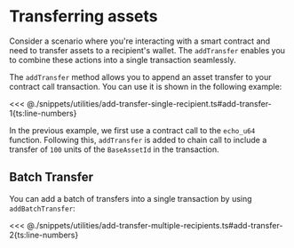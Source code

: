 # Transferring assets

Consider a scenario where you're interacting with a smart contract and need to transfer assets to a recipient's wallet. The `addTransfer` enables you to combine these actions into a single transaction seamlessly.

The `addTransfer` method allows you to append an asset transfer to your contract call transaction. You can use it is shown in the following example:

<<< @./snippets/utilities/add-transfer-single-recipient.ts#add-transfer-1{ts:line-numbers}

In the previous example, we first use a contract call to the `echo_u64` function. Following this, `addTransfer` is added to chain call to include a transfer of `100` units of the `BaseAssetId` in the transaction.

## Batch Transfer

You can add a batch of transfers into a single transaction by using `addBatchTransfer`:

<<< @./snippets/utilities/add-transfer-multiple-recipients.ts#add-transfer-2{ts:line-numbers}
